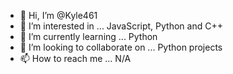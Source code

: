 - 👋 Hi, I’m @Kyle461
- 👀 I’m interested in ... JavaScript, Python and C++
- 🌱 I’m currently learning ... Python
- 💞️ I’m looking to collaborate on ... Python projects
- 📫 How to reach me ... N/A

<!---
Kyle461/Kyle461 is a ✨ special ✨ repository because its `README.md` (this file) appears on your GitHub profile.
You can click the Preview link to take a look at your changes.
--->
